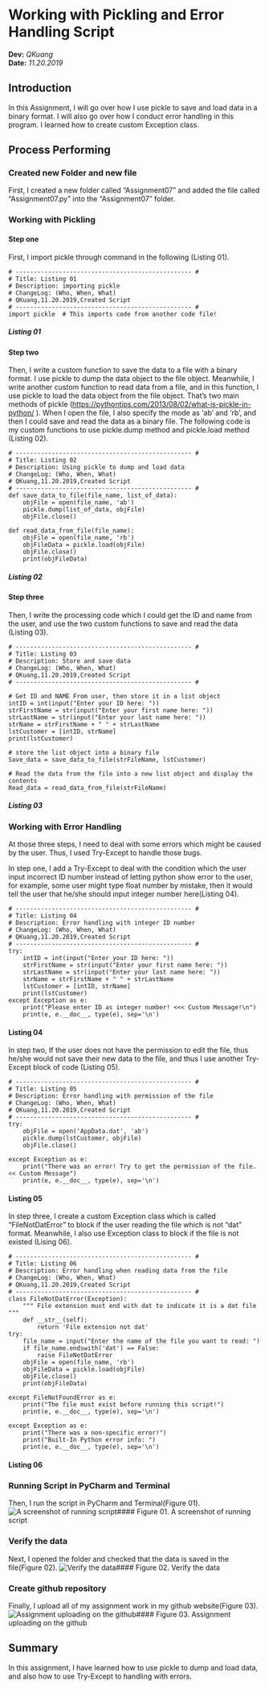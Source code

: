 # Working with Pickling and Error Handling Script
**Dev:** *QKuang*  
**Date:** *11.20.2019*
## Introduction
In this Assignment, I will go over how I use pickle to save and load data in a binary format. I will also go over how I conduct error handling in this program. I learned how to create custom Exception class.
## Process Performing
### Created new Folder and new file
First, I created a new folder called “Assignment07” and added the file called “Assignment07.py” into the “Assignment07” folder.
### Working with Pickling
#### Step one
First, I import pickle through command in the following (Listing 01).
```
# ------------------------------------------------- #
# Title: Listing 01
# Description: importing pickle
# ChangeLog: (Who, When, What)
# QKuang,11.20.2019,Created Script
# ------------------------------------------------- #
import pickle  # This imports code from another code file!
```
##### Listing 01
#### Step two
Then, I write a custom function to save the data to a file with a binary format. I use pickle to dump the data object to the file object. Meanwhile, I write another custom function to read data from a file, and in this function, I use pickle to load the data object from the file object. That’s two main methods of pickle (https://pythontips.com/2013/08/02/what-is-pickle-in-python/
).  When I open the file, I also specify the mode as ‘ab’ and ‘rb’, and then I could save and read the data as a binary file. The following code is my custom functions to use pickle.dump method and pickle.load method (Listing 02).

```
# ------------------------------------------------- #
# Title: Listing 02
# Description: Using pickle to dump and load data
# ChangeLog: (Who, When, What)
# QKuang,11.20.2019,Created Script
# ------------------------------------------------- #
def save_data_to_file(file_name, list_of_data):
    objFile = open(file_name, 'ab')
    pickle.dump(list_of_data, objFile)
    objFile.close()

def read_data_from_file(file_name):
    objFile = open(file_name, 'rb')
    objFileData = pickle.load(objFile)
    objFile.close()
    print(objFileData)
```
##### Listing 02
#### Step three
Then, I write the processing code which I could get the ID and name from the user, and use the two custom functions to save and read the data (Listing 03).
```
# ------------------------------------------------- #
# Title: Listing 03
# Description: Store and save data
# ChangeLog: (Who, When, What)
# QKuang,11.20.2019,Created Script
# ------------------------------------------------- #

# Get ID and NAME From user, then store it in a list object
intID = int(input("Enter your ID here: "))
strFirstName = str(input("Enter your first name here: "))
strLastName = str(input("Enter your last name here: "))
strName = strFirstName + " " + strLastName
lstCustomer = [intID, strName]
print(lstCustomer)

# store the list object into a binary file
Save_data = save_data_to_file(strFileName, lstCustomer)

# Read the data from the file into a new list object and display the contents
Read_data = read_data_from_file(strFileName)
```
##### Listing 03
### Working with Error Handling
At those three steps, I need to deal with some errors which might be caused by the user. Thus, I used Try-Except to handle those bugs.

In step one, I add a Try-Except to deal with the condition which the user input incorrect ID number instead of letting python show error to the user, for example, some user might type float number by mistake, then it would tell the user that he/she should input integer number here(Listing 04). 
```
# ------------------------------------------------- #
# Title: Listing 04
# Description: Error handling with integer ID number
# ChangeLog: (Who, When, What)
# QKuang,11.20.2019,Created Script
# ------------------------------------------------- #
try:
    intID = int(input("Enter your ID here: "))
    strFirstName = str(input("Enter your first name here: "))
    strLastName = str(input("Enter your last name here: "))
    strName = strFirstName + " " + strLastName
    lstCustomer = [intID, strName]
    print(lstCustomer)
except Exception as e:
    print("Please enter ID as integer number! <<< Custom Message!\n")
    print(e, e.__doc__, type(e), sep='\n')
```
#### Listing 04
In step two, If the user does not have the permission to edit the file, thus he/she would not save their new data to the file, and thus I use another Try-Except block of code (Listing 05).
```
# ------------------------------------------------- #
# Title: Listing 05
# Description: Error handling with permission of the file
# ChangeLog: (Who, When, What)
# QKuang,11.20.2019,Created Script
# ------------------------------------------------- #
try:
    objFile = open('AppData.dat', 'ab')
    pickle.dump(lstCustomer, objFile)
    objFile.close()

except Exception as e:
    print("There was an error! Try to get the permission of the file. << Custom Message")
    print(e, e.__doc__, type(e), sep='\n')
```
#### Listing 05
In step three, I create a custom Exception class which is called “FileNotDatError” to block if the user reading the file which is not “dat” format. Meanwhile, I also use Exception class to block if the file is not existed (Lising 06).
```
# ------------------------------------------------- #
# Title: Listing 06
# Description: Error handling when reading data from the file
# ChangeLog: (Who, When, What)
# QKuang,11.20.2019,Created Script
# ------------------------------------------------- #
class FileNotDatError(Exception):
    """ File extension must end with dat to indicate it is a dat file """
    def __str__(self):
        return 'File extension not dat'
try:
    file_name = input("Enter the name of the file you want to read: ")
    if file_name.endswith('dat') == False:
        raise FileNotDatError
    objFile = open(file_name, 'rb')
    objFileData = pickle.load(objFile)
    objFile.close()
    print(objFileData)

except FileNotFoundError as e:
    print("The file must exist before running this script!")
    print(e, e.__doc__, type(e), sep='\n')

except Exception as e:
    print("There was a non-specific error!")
    print("Built-In Python error info: ")
    print(e, e.__doc__, type(e), sep='\n')
```
#### Listing 06
### Running Script in PyCharm and Terminal
Then, I run the script in PyCharm and Terminal(Figure 01).
![A screenshot of running script](https://github.com/sullakuang/IntroToProg-Python-Mod07/blob/master/docs/Picture%2001.png "A screenshot of running script")####
Figure 01. A screenshot of running script
### Verify the data 
Next, I opened the folder and checked that the data is saved in the file(Figure 02).
![Verify the data](https://github.com/sullakuang/IntroToProg-Python-Mod07/blob/master/docs/Picture%2002.png "Verify the data")####
Figure 02. Verify the data
### Create github repository
Finally, I upload all of my assignment work in my github website(Figure 03).
![Assignment uploading on the github](https://github.com/sullakuang/IntroToProg-Python-Mod07/blob/master/docs/Picture%2003.png "Assignment uploading on the github")####
Figure 03. Assignment uploading on the github
## Summary
In this assignment, I have learned how to use pickle to dump and load data, and also how to use Try-Except to handling with errors.

